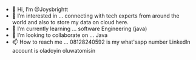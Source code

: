 - 👋 Hi, I’m @Joysbrightt
- 👀 I’m interested in ... connecting with tech experts from around the world and also to store my data on cloud here. 
- 🌱 I’m currently learning ... software Engineering (java)
- 💞️ I’m looking to collaborate on ... Java
- 📫 How to reach me ... 08128240592 is my what'sapp number
Linkedln account is oladoyin oluwatomisin
<!---
Joysbrightt/Joysbrightt is a ✨ special ✨ repository because its `README.md` (this file) appears on your GitHub profile.
You can click the Preview link to take a look at your changes.
--->
